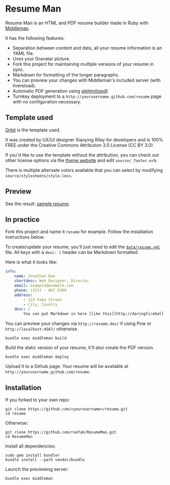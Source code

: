 # Resume Man

Resume Man is an HTML and PDF resume builder made in Ruby with [Middleman](http://middlemanapp.com/).

It has the following features:

 * Separation between content and data, all your resume information is an YAML
   file.
 * Uses your Gravatar picture.
 * Fork this project for maintaining multiple versions of your resume in sync.
 * Markdown for formatting of the longer paragraphs.
 * You can preview your changes with Middleman's included server (with
   livereload).
 * Automatic PDF generation using [wkhtmltopdf](http://wkhtmltopdf.org).
 * Turnkey deployment to a `http://yourusername.github.com/resume` page with no configuration necessary. 

## Template used

[Orbit](https://github.com/xriley/Orbit-Theme) is the template used.

It was created by UX/UI designer Xiaoying Riley for developers and is 100% FREE under the Creative Commons Attribution 3.0 License (CC BY 3.0)

If you'd like to use the template without the attribution, you can check out other license options via the [theme website](http://themes.3rdwavemedia.com/website-templates/orbit-free-resume-cv-template-for-developers/) and edit `source/_footer.erb`.

There is multiple alternate colors available that you can select by modifying `source/stylesheets/style.less`.

## Preview

See the result: [sample resume](http://reefab.github.com/ResumeMan/).

## In practice

Fork this project and name it `resume` for example. 
Follow the installation instructions below.

To create/update your resume, you'll just need to edit the [`data/resume.yml`](https://github.com/reefab/ResumeMan/blob/master/data/resume.yml) file.
All keys with a `desc: |` header can be Markdown formatted.

Here is what it looks like:

```yaml
info:
    name: Jonathan Doe
    shortdesc: Web Designer, Director
    email: example@example.com
    phone: (313) - 867-5309
    address:
        - 123 Fake Street
        - City, Country
    desc: |
        You can put Markdown in here [like this](http://daringfireball.net/projects/markdown/).
```

You can preview your changes via `http://resume.dev/` if using Pow or `http://localhost:4567/` otherwise.

    bundle exec middleman build

Build the static version of your resume, it'll also create the PDF version.

    bundle exec middleman deploy

Upload it to a Github page. Your resume will be available at `http://yourusername.github.com/resume`.

## Installation

If you forked to your own repo:

    git clone https://github.com/<yourusername>/resume.git
    cd resume

Otherwise:

    git clone https://github.com/reefab/ResumeMan.git
    cd ResumeMan

Install all dependencies:

    sudo gem install bundler
    bundle install --path vendor/bundle

Launch the previewing server:

    bundle exec middleman
